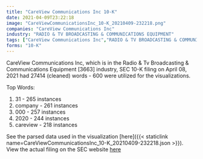 ```yaml
---
title: "CareView Communications Inc 10-K"
date: 2021-04-09T23:22:18
image: "CareViewCommunicationsInc_10-K_20210409-232218.png"
companies: "CareView Communications Inc"
industry: "RADIO & TV BROADCASTING & COMMUNICATIONS EQUIPMENT"
tags: ["CareView Communications Inc","RADIO & TV BROADCASTING & COMMUNICATIONS EQUIPMENT","04-08-2021","10-K"]
forms: "10-K"
---
```

CareView Communications Inc, which is in the Radio & Tv Broadcasting & Communications Equipment [3663] industry, SEC 10-K filing on April 08, 2021 had 27414 (cleaned) words - 600 were utilized for the visualizations.

Top Words:
1. 31 - 265 instances
2. company - 261 instances
3. 000 - 257 instances
4. 2020 - 244 instances
5. careview - 218 instances


See the parsed data used in the visualization [here]({{< staticlink name=CareViewCommunicationsInc_10-K_20210409-232218.json >}}).  
View the actual filing on the SEC website [here](https://www.sec.gov/Archives/edgar/data/1377149/0001387131-21-004274.txt)